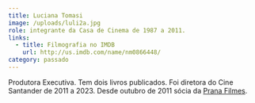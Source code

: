 ```yaml
---
title: Luciana Tomasi
image: /uploads/luli2a.jpg
role: integrante da Casa de Cinema de 1987 a 2011.
links:
  - title: Filmografia no IMDB
    url: http://us.imdb.com/name/nm0866448/
category: passado
---
```

Produtora Executiva. Tem dois livros publicados. Foi diretora do Cine Santander de 2011 a 2023. Desde outubro de 2011 sócia da [Prana Filmes](http://www.pranafilmes.com.br/).